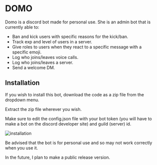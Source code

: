 # DOMO
Domo is a discord bot made for personal use.
She is an admin bot that is currently able to:
  * Ban and kick users with specific reasons for the kick/ban.
  * Track exp and level of users in a server.
  * Give roles to users when they react to a specific message with a specific emoji.
  * Log who joins/leaves voice calls.
  * Log who joins/leaves a server.
  * Send a welcome DM.

## Installation
If you wish to install this bot, download the code as a zip file from the dropdown menu.

Extract the zip file wherever you wish.

Make sure to edit the config.json file with your bot token (you will have to make a bot on the discord developer site) and guild (server) id.

![installation](https://github.com/ninesowngoal/DOMO/assets/126208712/e88a44ae-e768-4ab3-9460-a6043eb7f48d)

Be advised that the bot is for personal use and so may not work correctly when you use it.

In the future, I plan to make a public release version.
